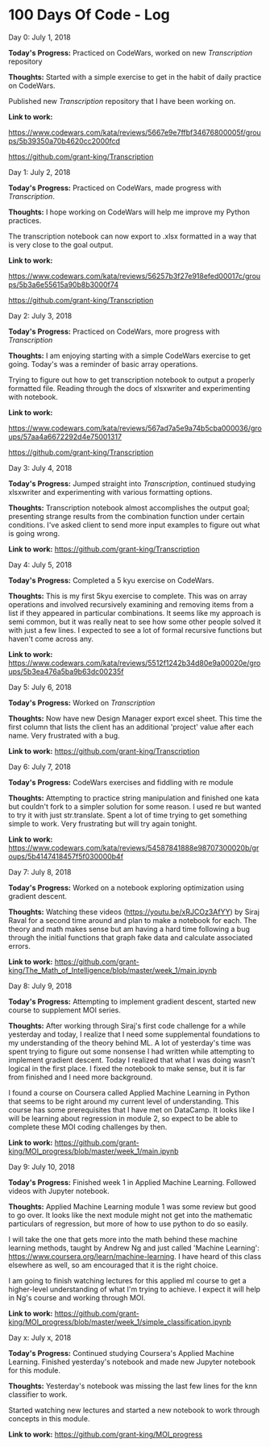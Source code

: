 # 100 Days Of Code - Log
Day 0: July 1, 2018

**Today's Progress:** Practiced on CodeWars, worked on new *Transcription* repository

**Thoughts:** Started with a simple exercise to get in the habit of daily practice on CodeWars.

Published new *Transcription* repository that I have been working on.

**Link to work:**

 https://www.codewars.com/kata/reviews/5667e9e7ffbf34676800005f/groups/5b39350a70b4620cc2000fcd

 https://github.com/grant-king/Transcription

 Day 1: July 2, 2018

 **Today's Progress:** Practiced on CodeWars, made progress with *Transcription*.

 **Thoughts:** I hope working on CodeWars will help me improve my Python practices.

 The transcription notebook can now export to .xlsx formatted in a way that is very close to the goal output.

 **Link to work:**

 https://www.codewars.com/kata/reviews/56257b3f27e918efed00017c/groups/5b3a6e55615a90b8b3000f74

https://github.com/grant-king/Transcription

Day 2: July 3, 2018

**Today's Progress:** Practiced on CodeWars, more progress with *Transcription*

**Thoughts:** I am enjoying starting with a simple CodeWars exercise to get going. Today's was a reminder of basic array operations.

Trying to figure out how to get transcription notebook to output a properly formatted file. Reading through the docs of xlsxwriter and experimenting with notebook.

**Link to work:**

https://www.codewars.com/kata/reviews/567ad7a5e9a74b5cba000036/groups/57aa4a6672292d4e75001317

https://github.com/grant-king/Transcription

Day 3: July 4, 2018

**Today's Progress:** Jumped straight into *Transcription*, continued studying xlsxwriter and experimenting with various formatting options.

**Thoughts:** Transcription notebook almost accomplishes the output goal; presenting strange results from the combination function under certain conditions. I've asked client to send more input examples to figure out what is going wrong.

**Link to work:**
https://github.com/grant-king/Transcription

Day 4: July 5, 2018

**Today's Progress:** Completed a 5 kyu exercise on CodeWars.

**Thoughts:** This is my first 5kyu exercise to complete. This was on array operations and involved recursively examining and removing items from a list if they appeared in particular combinations. It seems like my approach is semi common, but it was really neat to see how some other people solved it with just a few lines. I expected to see a lot of formal recursive functions but haven't come across any.

**Link to work:**
https://www.codewars.com/kata/reviews/5512f1242b34d80e9a00020e/groups/5b3ea476a5ba9b63dc00235f

Day 5: July 6, 2018

**Today's Progress:** Worked on *Transcription*

**Thoughts:** Now have new Design Manager export excel sheet. This time the first column that lists the client has an additional 'project' value after each name. Very frustrated with a bug.

**Link to work:**
https://github.com/grant-king/Transcription

Day 6: July 7, 2018

**Today's Progress:** CodeWars exercises and fiddling with re module

**Thoughts:** Attempting to practice string manipulation and finished one kata but couldn't fork to a simpler solution for some reason. I used re but wanted to try it with just str.translate. Spent a lot of time trying to get something simple to work. Very frustrating but will try again tonight.

**Link to work:**
https://www.codewars.com/kata/reviews/54587841888e98707300020b/groups/5b4147418457f5f030000b4f


Day 7: July 8, 2018

**Today's Progress:** Worked on a notebook exploring optimization using gradient descent.

**Thoughts:** Watching these videos (https://youtu.be/xRJCOz3AfYY) by Siraj Raval for a second time around and plan to make a notebook for each. The theory and math makes sense but am having a hard time following a bug through the initial functions that graph fake data and calculate associated errors.

**Link to work:**
https://github.com/grant-king/The_Math_of_Intelligence/blob/master/week_1/main.ipynb

Day 8: July 9, 2018

**Today's Progress:** Attempting to implement gradient descent, started new course to supplement MOI series.

**Thoughts:** After working through Siraj's first code challenge for a while yesterday and today, I realize that I need some supplemental foundations to my understanding of the theory behind ML. A lot of yesterday's time was spent trying to figure out some nonsense I had written while attempting to implement gradient descent. Today I realized that what I was doing wasn't logical in the first place. I fixed the notebook to make sense, but it is far from finished and I need more background.

I found a course on Coursera called Applied Machine Learning in Python that seems to be right around my current level of understanding. This course has some prerequisites that I have met on DataCamp. It looks like I will be learning about regression in module 2, so expect to be able to complete these MOI coding challenges by then.

**Link to work:**
https://github.com/grant-king/MOI_progress/blob/master/week_1/main.ipynb

Day 9: July 10, 2018

**Today's Progress:**
Finished week 1 in Applied Machine Learning. Followed videos with Jupyter notebook.

**Thoughts:** Applied Machine Learning module 1 was some review but good to go over. It looks like the next module might not get into the mathematic particulars of regression, but more of how to use python to do so easily.

I will take the one that gets more into the math behind these machine learning methods, taught by Andrew Ng and just called 'Machine Learning': https://www.coursera.org/learn/machine-learning. I have heard of this class elsewhere as well, so am encouraged that it is the right choice.

I am going to finish watching lectures for this applied ml course to get a higher-level understanding of what I'm trying to achieve. I expect it will help in Ng's course and working through MOI.

**Link to work:**
https://github.com/grant-king/MOI_progress/blob/master/week_1/simple_classification.ipynb

Day x: July x, 2018

**Today's Progress:** Continued studying Coursera's Applied Machine Learning. Finished yesterday's notebook and made new Jupyter notebook for this module.

**Thoughts:** Yesterday's notebook was missing the last few lines for the knn classifier to work.

Started watching new lectures and started a new notebook to work through concepts in this module.

**Link to work:**
https://github.com/grant-king/MOI_progress

<!---

Day x: July x, 2018

**Today's Progress:**

**Thoughts:**

**Link to work:**

### Day 0: February 30, 2016 (Example 1)
##### (delete me or comment me out)

**Today's Progress**: Fixed CSS, worked on canvas functionality for the app.

**Thoughts:** I really struggled with CSS, but, overall, I feel like I am slowly getting better at it. Canvas is still new for me, but I managed to figure out some basic functionality.

**Link to work:** [Calculator App](http://www.example.com)

### Day 0: February 30, 2016 (Example 2)
##### (delete me or comment me out)

**Today's Progress**: Fixed CSS, worked on canvas functionality for the app.

**Thoughts**: I really struggled with CSS, but, overall, I feel like I am slowly getting better at it. Canvas is still new for me, but I managed to figure out some basic functionality.

**Link(s) to work**: [Calculator App](http://www.example.com)


### Day 1: June 27, Monday

**Today's Progress**: I've gone through many exercises on FreeCodeCamp.

**Thoughts** I've recently started coding, and it's a great feeling when I finally solve an algorithm challenge after a lot of attempts and hours spent.

**Link(s) to work**
1. [Find the Longest Word in a String](https://www.freecodecamp.com/challenges/find-the-longest-word-in-a-string)
2. [Title Case a Sentence](https://www.freecodecamp.com/challenges/title-case-a-sentence)
--->

